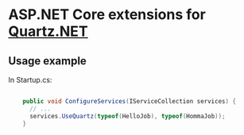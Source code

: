﻿# ASP.NET Core extensions for [Quartz.NET](https://www.quartz-scheduler.net/)

## Usage example

In Startup.cs:

```csharp

    public void ConfigureServices(IServiceCollection services) {
      // ...
      services.UseQuartz(typeof(HelloJob), typeof(HommaJob));
    }

```

